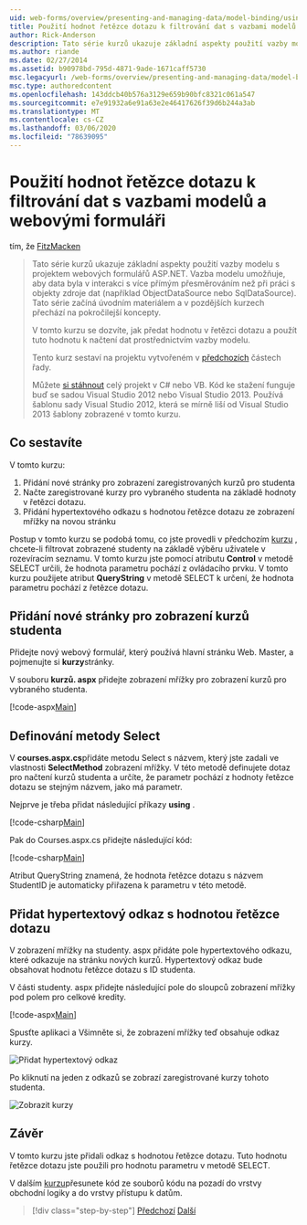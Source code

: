 ```yaml
---
uid: web-forms/overview/presenting-and-managing-data/model-binding/using-query-string-values-to-retrieve-data
title: Použití hodnot řetězce dotazu k filtrování dat s vazbami modelů a webovými formuláři | Microsoft Docs
author: Rick-Anderson
description: Tato série kurzů ukazuje základní aspekty použití vazby modelu s projektem webových formulářů ASP.NET. Vazba modelu umožňuje interakci dat více-...
ms.author: riande
ms.date: 02/27/2014
ms.assetid: b90978bd-795d-4871-9ade-1671caff5730
msc.legacyurl: /web-forms/overview/presenting-and-managing-data/model-binding/using-query-string-values-to-retrieve-data
msc.type: authoredcontent
ms.openlocfilehash: 143ddcb40b576a3129e659b90bfc8321c061a547
ms.sourcegitcommit: e7e91932a6e91a63e2e46417626f39d6b244a3ab
ms.translationtype: MT
ms.contentlocale: cs-CZ
ms.lasthandoff: 03/06/2020
ms.locfileid: "78639095"
---
```

# <a name="using-query-string-values-to-filter-data-with-model-binding-and-web-forms"></a>Použití hodnot řetězce dotazu k filtrování dat s vazbami modelů a webovými formuláři

tím, že [FitzMacken](https://github.com/tfitzmac)

> Tato série kurzů ukazuje základní aspekty použití vazby modelu s projektem webových formulářů ASP.NET. Vazba modelu umožňuje, aby data byla v interakci s více přímým přesměrováním než při práci s objekty zdroje dat (například ObjectDataSource nebo SqlDataSource). Tato série začíná úvodním materiálem a v pozdějších kurzech přechází na pokročilejší koncepty.
> 
> V tomto kurzu se dozvíte, jak předat hodnotu v řetězci dotazu a použít tuto hodnotu k načtení dat prostřednictvím vazby modelu.
> 
> Tento kurz sestaví na projektu vytvořeném v [předchozích](retrieving-data.md) částech řady.
> 
> Můžete [si stáhnout](https://go.microsoft.com/fwlink/?LinkId=286116) celý projekt v C# nebo VB. Kód ke stažení funguje buď se sadou Visual Studio 2012 nebo Visual Studio 2013. Používá šablonu sady Visual Studio 2012, která se mírně liší od Visual Studio 2013 šablony zobrazené v tomto kurzu.

## <a name="what-youll-build"></a>Co sestavíte

V tomto kurzu:

1. Přidání nové stránky pro zobrazení zaregistrovaných kurzů pro studenta
2. Načte zaregistrované kurzy pro vybraného studenta na základě hodnoty v řetězci dotazu.
3. Přidání hypertextového odkazu s hodnotou řetězce dotazu ze zobrazení mřížky na novou stránku

Postup v tomto kurzu se podobá tomu, co jste provedli v předchozím [kurzu](sorting-paging-and-filtering-data.md) , chcete-li filtrovat zobrazené studenty na základě výběru uživatele v rozevíracím seznamu. V tomto kurzu jste pomocí atributu **Control** v metodě SELECT určili, že hodnota parametru pochází z ovládacího prvku. V tomto kurzu použijete atribut **QueryString** v metodě SELECT k určení, že hodnota parametru pochází z řetězce dotazu.

## <a name="add-new-page-for-displaying-a-students-courses"></a>Přidání nové stránky pro zobrazení kurzů studenta

Přidejte nový webový formulář, který používá hlavní stránku Web. Master, a pojmenujte si **kurzy**stránky.

V souboru **kurzů. aspx** přidejte zobrazení mřížky pro zobrazení kurzů pro vybraného studenta.

[!code-aspx[Main](using-query-string-values-to-retrieve-data/samples/sample1.aspx)]

## <a name="define-the-select-method"></a>Definování metody Select

V **courses.aspx.cs**přidáte metodu Select s názvem, který jste zadali ve vlastnosti **SelectMethod** zobrazení mřížky. V této metodě definujete dotaz pro načtení kurzů studenta a určíte, že parametr pochází z hodnoty řetězce dotazu se stejným názvem, jako má parametr.

Nejprve je třeba přidat následující příkazy **using** .

[!code-csharp[Main](using-query-string-values-to-retrieve-data/samples/sample2.cs)]

Pak do Courses.aspx.cs přidejte následující kód:

[!code-csharp[Main](using-query-string-values-to-retrieve-data/samples/sample3.cs)]

Atribut QueryString znamená, že hodnota řetězce dotazu s názvem StudentID je automaticky přiřazena k parametru v této metodě.

## <a name="add-hyperlink-with-query-string-value"></a>Přidat hypertextový odkaz s hodnotou řetězce dotazu

V zobrazení mřížky na studenty. aspx přidáte pole hypertextového odkazu, které odkazuje na stránku nových kurzů. Hypertextový odkaz bude obsahovat hodnotu řetězce dotazu s ID studenta.

V části studenty. aspx přidejte následující pole do sloupců zobrazení mřížky pod polem pro celkové kredity.

[!code-aspx[Main](using-query-string-values-to-retrieve-data/samples/sample4.aspx?highlight=7-8)]

Spusťte aplikaci a Všimněte si, že zobrazení mřížky teď obsahuje odkaz kurzy.

![Přidat hypertextový odkaz](using-query-string-values-to-retrieve-data/_static/image1.png)

Po kliknutí na jeden z odkazů se zobrazí zaregistrované kurzy tohoto studenta.

![Zobrazit kurzy](using-query-string-values-to-retrieve-data/_static/image2.png)

## <a name="conclusion"></a>Závěr

V tomto kurzu jste přidali odkaz s hodnotou řetězce dotazu. Tuto hodnotu řetězce dotazu jste použili pro hodnotu parametru v metodě SELECT.

V dalším [kurzu](adding-business-logic-layer.md)přesunete kód ze souborů kódu na pozadí do vrstvy obchodní logiky a do vrstvy přístupu k datům.

> [!div class="step-by-step"]
> [Předchozí](integrating-jquery-ui.md)
> [Další](adding-business-logic-layer.md)
